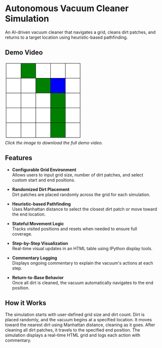# Autonomous Vacuum Cleaner Simulation

An AI-driven vacuum cleaner that navigates a grid, cleans dirt patches, and returns to a target location using heuristic-based pathfinding.

## Demo Video

[![Demo Thumbnail](./Vacuum_Thumbnail.png)](./Autonomous_Vacuum_Simulation_Demo.mp4)  
*Click the image to download the full demo video.*

## Features

- **Configurable Grid Environment**  
  Allows users to input grid size, number of dirt patches, and select custom start and end positions.

- **Randomized Dirt Placement**  
  Dirt patches are placed randomly across the grid for each simulation.

- **Heuristic-based Pathfinding**  
  Uses Manhattan distance to select the closest dirt patch or move toward the end location.

- **Stateful Movement Logic**  
  Tracks visited positions and resets when needed to ensure full coverage.

- **Step-by-Step Visualization**  
  Real-time visual updates in an HTML table using IPython display tools.

- **Commentary Logging**  
  Displays ongoing commentary to explain the vacuum's actions at each step.

- **Return-to-Base Behavior**  
  Once all dirt is cleaned, the vacuum automatically navigates to the end position.

## How it Works

The simulation starts with user-defined grid size and dirt count. Dirt is placed randomly, and the vacuum begins at a specified location. It moves toward the nearest dirt using Manhattan distance, cleaning as it goes. After cleaning all dirt patches, it travels to the specified end position. The simulation displays a real-time HTML grid and logs each action with commentary.
